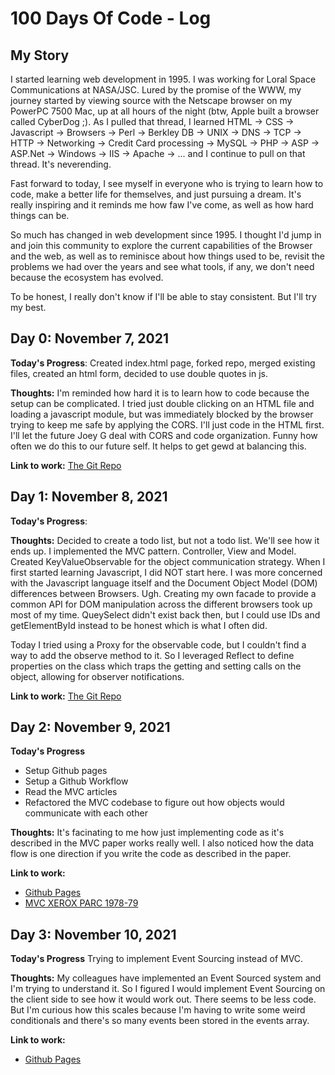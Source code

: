 # 100 Days Of Code - Log

## My Story

I started learning web development in 1995. I was working for Loral Space Communications at NASA/JSC. Lured by the promise of the WWW, my journey started by viewing source with the Netscape browser on my PowerPC 7500 Mac, up at all hours of the night (btw, Apple built a browser called CyberDog ;). As I pulled that thread, I learned HTML -> CSS -> Javascript -> Browsers -> Perl -> Berkley DB -> UNIX -> DNS -> TCP -> HTTP -> Networking -> Credit Card processing -> MySQL -> PHP -> ASP -> ASP.Net -> Windows -> IIS -> Apache -> ... and I continue to pull on that thread. It's neverending.

Fast forward to today, I see myself in everyone who is trying to learn how to code, make a better life for themselves, and just pursuing a dream. It's really inspiring and it reminds me how faw I've come, as well as how hard things can be.

So much has changed in web development since 1995. I thought I'd jump in and join this community to explore the current capabilities of the Browser and the web, as well as to reminisce about how things used to be, revisit the problems we had over the years and see what tools, if any, we don't need because the ecosystem has evolved.

To be honest, I really don't know if I'll be able to stay consistent. But I'll try my best.

## Day 0: November 7, 2021

**Today's Progress**: Created index.html page, forked repo, merged existing files, created an html form, decided to use double quotes in js.

**Thoughts:** I'm reminded how hard it is to learn how to code because the setup can be complicated. I tried just double clicking on an HTML file and loading a javascript module, but was immediately blocked by the browser trying to keep me safe by applying the CORS. I'll just code in the HTML first. I'll let the future Joey G deal with CORS and code organization. Funny how often we do this to our future self. It helps to get gewd at balancing this.

**Link to work:** [The Git Repo](https://github.com/joeyguerra/100-days-of-code)

## Day 1: November 8, 2021

**Today's Progress**: 

**Thoughts:** Decided to create a todo list, but not a todo list. We'll see how it ends up. I implemented the MVC pattern. Controller, View and Model. Created KeyValueObservable for the object communication strategy. When I first started learning Javascript, I did NOT start here. I was more concerned with the Javascript language itself and the Document Object Model (DOM) differences between Browsers. Ugh. Creating my own facade to provide a common API for DOM manipulation across the different browsers took up most of my time. QueySelect didn't exist back then, but I could use IDs and getElementById instead to be honest which is what I often did.

Today I tried using a Proxy for the observable code, but I couldn't find a way to add the observe method to it. So I leveraged Reflect to define properties on the class which traps the getting and setting calls on the object, allowing for observer notifications. 

**Link to work:** [The Git Repo](https://github.com/joeyguerra/100-days-of-code)

## Day 2: November 9, 2021

**Today's Progress**

- Setup Github pages
- Setup a Github Workflow
- Read the MVC articles
- Refactored the MVC codebase to figure out how objects would communicate with each other

**Thoughts:** It's facinating to me how just implementing code as it's described in the MVC paper works really well. I also noticed how the data flow is one direction if you write the code as described in the paper.

**Link to work:**

- [Github Pages](https://joeyguerra.github.io/100-days-of-code/)
- [MVC XEROX PARC 1978-79](https://folk.universitetetioslo.no/trygver/themes/mvc/mvc-index.html)

## Day 3: November 10, 2021

**Today's Progress** Trying to implement Event Sourcing instead of MVC.

**Thoughts:** My colleagues have implemented an Event Sourced system and I'm trying to understand it. So I figured I would implement Event Sourcing on the client side to see how it would work out. There seems to be less code. But I'm curious how this scales because I'm having to write some weird conditionals and there's so many events been stored in the events array.

**Link to work:**

- [Github Pages](https://joeyguerra.github.io/100-days-of-code/)
